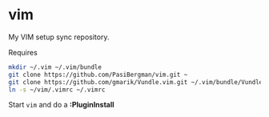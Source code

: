 # vim
My VIM setup sync repository.

Requires
```bash
mkdir ~/.vim ~/.vim/bundle
git clone https://github.com/PasiBergman/vim.git ~
git clone https://github.com/gmarik/Vundle.vim.git ~/.vim/bundle/Vundle.vim
ln -s ~/vim/.vimrc ~/.vimrc
```

Start `vim` and do a **:PluginInstall**

